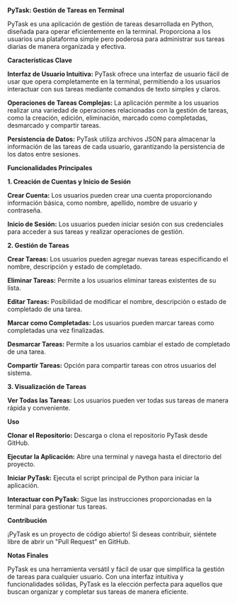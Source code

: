 **PyTask: Gestión de Tareas en Terminal**

PyTask es una aplicación de gestión de tareas desarrollada en Python, diseñada para operar eficientemente en la terminal. Proporciona a los usuarios una plataforma simple pero poderosa para administrar sus tareas diarias de manera organizada y efectiva.

**Características Clave**

**Interfaz de Usuario Intuitiva:** PyTask ofrece una interfaz de usuario fácil de usar que opera completamente en la terminal, permitiendo a los usuarios interactuar con sus tareas mediante comandos de texto simples y claros.

**Operaciones de Tareas Complejas:** La aplicación permite a los usuarios realizar una variedad de operaciones relacionadas con la gestión de tareas, como la creación, edición, eliminación, marcado como completadas, desmarcado y compartir tareas.

**Persistencia de Datos:** PyTask utiliza archivos JSON para almacenar la información de las tareas de cada usuario, garantizando la persistencia de los datos entre sesiones.

**Funcionalidades Principales**

**1. Creación de Cuentas y Inicio de Sesión**

**Crear Cuenta:** Los usuarios pueden crear una cuenta proporcionando información básica, como nombre, apellido, nombre de usuario y contraseña.

**Inicio de Sesión:** Los usuarios pueden iniciar sesión con sus credenciales para acceder a sus tareas y realizar operaciones de gestión.

**2. Gestión de Tareas**

**Crear Tareas:** Los usuarios pueden agregar nuevas tareas especificando el nombre, descripción y estado de completado.

**Eliminar Tareas:** Permite a los usuarios eliminar tareas existentes de su lista.

**Editar Tareas:** Posibilidad de modificar el nombre, descripción o estado de completado de una tarea.

**Marcar como Completadas:** Los usuarios pueden marcar tareas como completadas una vez finalizadas.

**Desmarcar Tareas:** Permite a los usuarios cambiar el estado de completado de una tarea.

**Compartir Tareas:** Opción para compartir tareas con otros usuarios del sistema.

**3. Visualización de Tareas**

**Ver Todas las Tareas:** Los usuarios pueden ver todas sus tareas de manera rápida y conveniente.

**Uso**

**Clonar el Repositorio:** Descarga o clona el repositorio PyTask desde GitHub.

**Ejecutar la Aplicación:** Abre una terminal y navega hasta el directorio del proyecto.

**Iniciar PyTask:** Ejecuta el script principal de Python para iniciar la aplicación.

**Interactuar con PyTask:** Sigue las instrucciones proporcionadas en la terminal para gestionar tus tareas.

**Contribución**

¡PyTask es un proyecto de código abierto! Si deseas contribuir, siéntete libre de abrir un "Pull Request" en GitHub.

**Notas Finales**

PyTask es una herramienta versátil y fácil de usar que simplifica la gestión de tareas para cualquier usuario. Con una interfaz intuitiva y funcionalidades sólidas, PyTask es la elección perfecta para aquellos que buscan organizar y completar sus tareas de manera eficiente.
